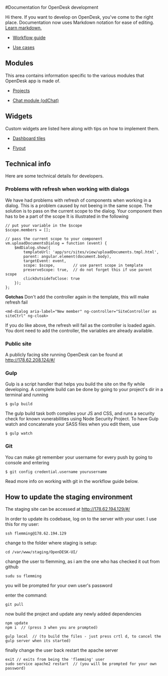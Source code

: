 #Documentation for OpenDesk development

Hi there. If you want to develop on OpenDesk, you've come to the right place.
Documentation now uses Markdown notation for ease of editing. [Learn markdown.](https://help.github.com/articles/basic-writing-and-formatting-syntax/)

* [Workflow guide](/documentation/workflow-guide.md)

* [Use cases](/documentation/userstories.md)


## Modules

This area contains information specific to the various modules that OpenDesk app is made of.

* [Projects](/app/src/sites/README.md)

* [Chat module (odChat)](/app/src/odChat/README.md)


## Widgets

Custom widgets are listed here along with tips on how to implement them.

* [Dashboard tiles](/documentation/dashboard-tiles.md)

* [Flyout](/documentation/flyout.md)


## Technical info

Here are some technical details for developers.


### Problems with refresh when working with dialogs

We have had problems with refresh of components when working in a dialog. This is a problem caused by not beeing in the same scope.
The solution is to pass on the current scope to the dialog. Your component then has to be a part of the scope
It is illustrated in the following

```
// put your variable in the $scope
$scope.members = [];

// pass the current scope to your component
vm.uploadDocumentsDialog = function (event) {
    $mdDialog.show({
        templateUrl: 'app/src/sites/view/uploadDocuments.tmpl.html',
        parent: angular.element(document.body),
        targetEvent: event,
        scope: $scope,        // use parent scope in template
        preserveScope: true,  // do not forget this if use parent scope
        clickOutsideToClose: true
    });
};

```

**Gotchas**
Don't add the controller again in the template, this will make refresh fail

```
<md-dialog aria-label="New member" ng-controller="SiteController as siteCtrl" ng-cloak>
```

If you do like above, the refresh will fail as the controller is loaded again. You dont need to add the controller, the variables are already available.


### Public site

A publicly facing site running OpenDesk can be found at http://178.62.208.124/#/


### Gulp

Gulp is a script handler that helps you build the site on the fly while developing. A complete build can be done by going to your project's dir in a terminal and running
```
$ gulp build
```
The gulp build task both compiles your JS and CSS, and runs a security check for known vunerabilities using Node Security Project.
To have Gulp watch and concatenate your SASS files when you edit them, use
```
$ gulp watch
```


### Git

You can make git remember your username for every push by going to console and entering
```
$ git config credential.username yourusername
```
Read more info on working with git in the workflow guide below.


## How to update the staging environment

The staging site can be accessed at http://178.62.194.129/#/

In order to update its codebase, log on to the server with your user. 
I use this for my user:
```
ssh flemming@178.62.194.129
```
change to the folder where staging is setup:
```
cd /var/www/staging/OpenDESK-UI/
```

change the user to flemming, as i am the one who has checked it out from github
```
sudu su flemming
```

you will be prompted for your own user's password

enter the command:
```
git pull
```

now build the project and update any newly added dependencies
```
npm update
npm i  // (press 3 when you are prompted)

gulp local  // (to build the files - just press crtl d, to cancel the gulp server when its started)
```

finally change the user back restart the apache server
```
exit // exits from being the 'flemming' user
sudo service apache2 restart  // (you will be prompted for your own password)
```
